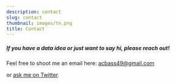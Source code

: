 ```yaml
---
description: contact
slug: contact
thumbnail: images/tn.png
title: Contact
---
```


##### If you have a data idea or just want to say hi, please reach out!

Feel free to shoot me an email here: acbass49@gmail.com

or [ask me on Twitter](https://twitter.com/acbass49).